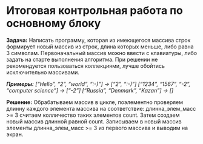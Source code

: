 # Итоговая контрольная работа по основному блоку
**Задача:** Написать программу, которая из имеющегося массива строк формирует новый массив из строк, длина которых меньше, либо равна 3 символам. Первоначальный массив можно ввести с клавиатуры, либо задать на старте выполнения алгоритма. При решении не рекомендуется пользоваться коллекциями, лучше обойтись исключительно массивами.

***Примеры:***
*[“Hello”, “2”, “world”, “:-)”] → [“2”, “:-)”]
[“1234”, “1567”, “-2”, “computer science”] → [“-2”]
[“Russia”, “Denmark”, “Kazan”] → []*

**Решение:** Обрабатываем массив в цикле, поэлементно проверяем длинну каждого элемента массива на соответствие: длинна_элем_масс >= 3
считаем колличество таких элементов count. Затем создаем новый массив длинной равной count. Записываем в новый массив элементы длинна_элем_масс >= 3
из первого массива и выводим на экран.
